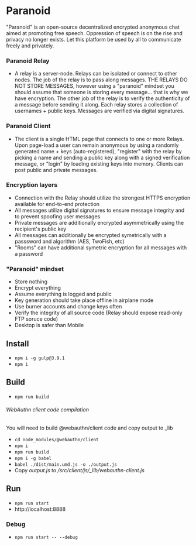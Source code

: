 # Paranoid
"Paranoid" is an open-source decentralized encrypted anonymous chat aimed at promoting free speech. Oppression of speech is on the rise and privacy no longer exists. Let this platform be used by all to communicate freely and privately.

### Paranoid Relay
- A relay is a server-node. Relays can be isolated or connect to other nodes. The job of the relay is to pass along messages. THE RELAYS DO NOT STORE MESSAGES, however using a "paranoid" mindset you should assume that someone is storing every message... that is why we have encryption. The other job of the relay is to verify the authenticity of a message before sending it along. Each relay stores a collection of usernames + public keys. Messages are verified via digital signatures.

### Paranoid Client
- The client is a single HTML page that connects to one or more Relays. Upon page-load a user can remain anonymous by using a randomly generated name + keys (auto-registered), "register" with the relay by picking a name and sending a public key along with a signed verification message, or "login" by loading existing keys into memory. Clients can post public and private messages.

### Encryption layers
- Connection with the Relay should utilize the strongest HTTPS encryption available for end-to-end protection
- All messages utilize digital signatures to ensure message integrity and to prevent spoofing user messages
- Private messages are additionally encrypted asymmetrically using the recipient's public key
- All messages can additionally be encrypted symetrically with a passsword and algorithm (AES, TwoFish, etc)
- "Rooms" can have additional symetric encryption for all messages with a password

### "Paranoid" mindset
- Store nothing
- Encrypt everything
- Assume everything is logged and public
- Key generation should take place offline in airplane mode
- Use burner accounts and change keys often
- Verify the integrity of all source code (Relay should expose read-only FTP soruce code)
- Desktop is safer than Mobile

## Install
- ```npm i -g gulp@3.9.1```
- ```npm i```

## Build
- ```npm run build```

###### WebAuthn client code compilation
You will need to build @webauthn/client code and copy output to _lib
- ```cd node_modules/@webauthn/client```
- ```npm i```
- ```npm run build```
- ```npm i -g babel```
- ```babel ./dist/main.umd.js -o ./output.js```
- Copy *output.js* to */src/client/js/_lib/webauthn-client.js*

## Run
- ```npm run start```
- http://localhost:8888

### Debug
- ```npm run start -- --debug```